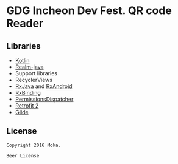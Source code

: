 # GDG Incheon Dev Fest. QR code Reader

## Libraries
- [Kotlin](https://github.com/JetBrains/kotlin)
- [Realm-java](https://github.com/realm/realm-java)
- Support libraries
- RecyclerViews
- [RxJava](https://github.com/ReactiveX/RxJava) and [RxAndroid](https://github.com/ReactiveX/RxAndroid) 
- [RxBinding](https://github.com/JakeWharton/RxBinding)
- [PermissionsDispatcher](https://github.com/hotchemi/PermissionsDispatcher)
- [Retrofit 2](http://square.github.io/retrofit/)
- [Glide](https://github.com/bumptech/glide)

## License
```
Copyright 2016 Moka.

Beer License
```